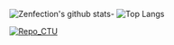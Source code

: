 ![Zenfection's github stats](https://github-readme-stats.vercel.app/api?username=Zenfection1412&show_icons=true&theme=tokyonight)- ![Top Langs](https://github-readme-stats.vercel.app/api/top-langs/?username=Zenfection1412&show_icons=true&theme=tokyonight)

[![Repo_CTU](https://github-readme-stats.vercel.app/api/pin/?username=Zenfection&repo=CTU&cache_seconds=2000&how_icons=true&theme=dracula)](https://github.com/Zenfection/CTU)